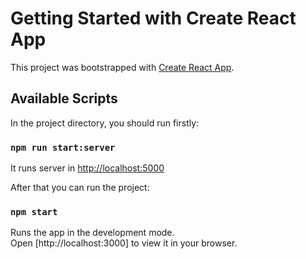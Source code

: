 # Getting Started with Create React App

This project was bootstrapped with [Create React App](https://github.com/facebook/create-react-app).

## Available Scripts

In the project directory, you should run firstly:
### `npm run start:server`

It runs server in [http://localhost:5000](http://localhost:5000)

After that you can run the project:

### `npm start`

Runs the app in the development mode.\
Open [http://localhost:3000] to view it in your browser.


